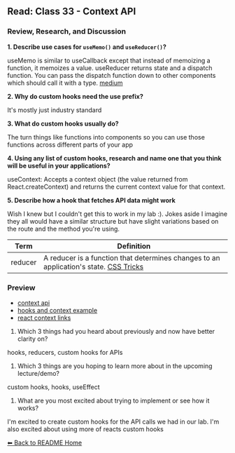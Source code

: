 ## Read: Class 33 - Context API

### Review, Research, and Discussion

**1. Describe use cases for `useMemo()` and `useReducer()`?**

useMemo is similar to useCallback except that instead of memoizing a function, it memoizes a value. useReducer returns state and a dispatch function. You can pass the dispatch function down to other components which should call it with a type. [medium](https://binyamin.medium.com/react-hooks-usereducer-usecallback-usememo-5e5af9b0257a)

**2. Why do custom hooks need the use prefix?**

It's mostly just industry standard

**3. What do custom hooks usually do?**

The turn things like functions into components so you can use those functions across different parts of your app

**4. Using any list of custom hooks, research and name one that you think will be useful in your applications?**

useContext: Accepts a context object (the value returned from React.createContext) and returns the current context value for that context. 

**5. Describe how a hook that fetches API data might work**

Wish I knew but I couldn't get this to work in my lab :). Jokes aside I imagine they all would have a similar structure but have slight variations based on the route and the method you're using. 

**Term** | **Definition**
-----|-----
reducer | A reducer is a function that determines changes to an application's state. [CSS Tricks](https://css-tricks.com/understanding-how-reducers-are-used-in-redux/)


### Preview
- [context api](https://reactjs.org/docs/context.html)
- [hooks and context example](https://medium.com/swlh/snackbars-in-react-an-exercise-in-hooks-and-context-299b43fd2a2b)
- [react context links](https://github.com/diegohaz/awesome-react-context)

1. Which 3 things had you heard about previously and now have better clarity on?

hooks, reducers, custom hooks for APIs

1. Which 3 things are you hoping to learn more about in the upcoming lecture/demo?

custom hooks, hooks, useEffect

1. What are you most excited about trying to implement or see how it works?

I'm excited to create custom hooks for the API calls we had in our lab. I'm also excited about using more of reacts custom hooks

[⬅ Back to README Home](README.md)
